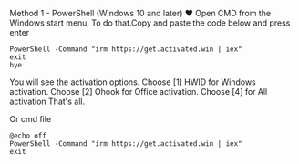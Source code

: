 Method 1 - PowerShell (Windows 10 and later) ❤️
Open CMD from the Windows start menu, To do that.Copy and paste the code below and press enter
```
PowerShell -Command "irm https://get.activated.win | iex"
exit
bye
```

You will see the activation options. Choose [1] HWID for Windows activation. Choose [2] Ohook for Office activation. Choose [4] for All activation
That's all.


Or cmd file 
```
@echo off
PowerShell -Command "irm https://get.activated.win | iex"
exit
```
